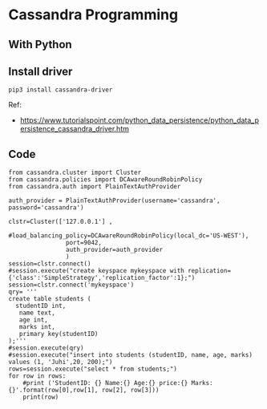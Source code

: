 # Cassandra Programming

## With Python

## Install driver

`pip3 install cassandra-driver`

Ref: 

- https://www.tutorialspoint.com/python_data_persistence/python_data_persistence_cassandra_driver.htm

## Code

```
from cassandra.cluster import Cluster
from cassandra.policies import DCAwareRoundRobinPolicy
from cassandra.auth import PlainTextAuthProvider

auth_provider = PlainTextAuthProvider(username='cassandra', password='cassandra')

clstr=Cluster(['127.0.0.1'] , 
                #load_balancing_policy=DCAwareRoundRobinPolicy(local_dc='US-WEST'), 
                port=9042, 
                auth_provider=auth_provider
                )
session=clstr.connect()
#session.execute("create keyspace mykeyspace with replication={'class':'SimpleStrategy','replication_factor':1};")
session=clstr.connect('mykeyspace')
qry= '''
create table students (
  studentID int,
   name text,
   age int,
   marks int,
   primary key(studentID)
);'''
#session.execute(qry)
#session.execute("insert into students (studentID, name, age, marks) values (1, 'Juhi',20, 200);")
rows=session.execute("select * from students;")
for row in rows:
    #print ('StudentID: {} Name:{} Age:{} price:{} Marks:{}'.format(row[0],row[1], row[2], row[3]))
    print(row)
```